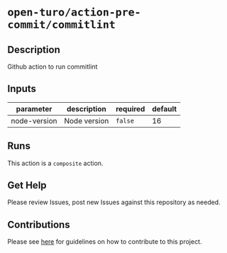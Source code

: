 # `open-turo/action-pre-commit/commitlint`

<!-- prettier-ignore-start -->
<!-- action-docs-description -->
## Description

Github action to run commitlint
<!-- action-docs-description -->
<!-- action-docs-inputs -->
## Inputs

| parameter | description | required | default |
| --- | --- | --- | --- |
| node-version | Node version | `false` | 16 |
<!-- action-docs-inputs -->

<!-- action-docs-outputs -->

<!-- action-docs-outputs -->

<!-- action-docs-runs -->
## Runs

This action is a `composite` action.
<!-- action-docs-runs -->
<!-- prettier-ignore-end -->

## Get Help

Please review Issues, post new Issues against this repository as needed.

## Contributions

Please see [here](https://github.com/open-turo/contributions) for guidelines on how to contribute to this project.

